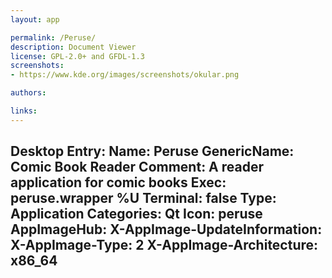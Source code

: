 ```yaml
---
layout: app

permalink: /Peruse/
description: Document Viewer
license: GPL-2.0+ and GFDL-1.3
screenshots:
- https://www.kde.org/images/screenshots/okular.png

authors:

links:
---
```

Desktop Entry:
  Name: Peruse
  GenericName: Comic Book Reader
  Comment: A reader application for comic books
  Exec: peruse.wrapper %U
  Terminal: false
  Type: Application
  Categories: Qt
  Icon: peruse
AppImageHub:
  X-AppImage-UpdateInformation: 
  X-AppImage-Type: 2
  X-AppImage-Architecture: x86_64
---
